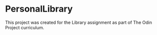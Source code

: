 # PersonalLibrary
This project was created for the Library assignment as part of The Odin Project curriculum.
